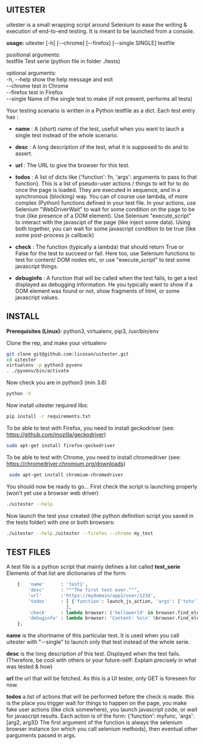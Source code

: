 ## UITESTER
uitester is a small wrapping script around Selenium to ease the writing & execution of end-to-end testing.
It is meant to be launched from a console.

**usage:** uitester [-h] [--chrome] [--firefox] [--single SINGLE] testfile

positional arguments:  
testfile         Test serie (python file in folder ./tests)  
   
optional arguments:  
-h, --help       show the help message and exit  
--chrome         test in Chrome  
--firefox        test in Firefox  
--single         Name of the single test to make (if not present, performs all tests)  
  
  
  
Your testing scenario is written in a Python testfile as a dict.
Each test entry has :
- **name** : A (short) name of the test, usefull when you want to lauch a single test instead of the whole scenario.

- **desc** : A long description of the test, what it is supposed to do and to assert.

- **url**  : The URL to give the browser for this test.

- **todos** : A list of dicts like {'function': fn, 'args': arguments to pass to that function}.
          This is a list of pseudo-user actions / things to wit for to do once the page is loaded.
          They are executed in sequence, and in a synchronous (blocking) way.
          You can of course use lambda, of more complex (Python) functions defined in your test file.
          In your actions, use Selenium "WebDriverWait" to wait for some condition on the page to be true (like presence of a DOM element).
          Use Selenium "execute_script" to interact with the javascipt of the page (like inject some data).
          Using both together, you can wait for some javascript condition to be true (like some post-process js callback)
- **check** : The function (typically a lambda) that should return True or False for the test to succeed or fail.
          Here too, use Selenium functions to test for content/ DOM nodes etc, or use "execute_script" to test some javascript things.
- **debuginfo** : A function that will be called when the test fails, to get a text displayed as debugging information.
              He you typically want to show if a DOM element was found or not, show fragments of html, or some javascript values.

## INSTALL
**Prerequisites (Linux):** python3, virtualenv, pip3, /usr/bin/env

Clone the rep, and make your virtualenv
```sh
git clone git@github.com:licosan/uitester.git
cd uitester
virtualenv -p python3 pyvenv
. ./pyvenv/bin/activate
```

Now check you are in python3 (min 3.6)
```sh
python -V
```
Now install uitester required libs:
```sh
pip install -r requirements.txt
```
To be able to test with Firefox, you need to install geckodriver (see: https://github.com/mozilla/geckodriver)
```sh
sudo apt-get install firefox-geckodriver
```
 
To be able to test with Chrome, you need to install chromedriver (see: https://chromedriver.chromium.org/downloads)
```sh 
 sudo apt-get install chromium-chromedriver
```

You should now be ready to go...
First check the script is launching properly (won't yet use a browser web driver)
```sh
./uitester --help
```

Now launch the test your created (the python definition script you saved in the tests folder) with one or both browsers:
```sh
./uitester --help./uitester --firefox --chrome my_test
```

## TEST FILES
A test file is a python script that mainly defines a list called **test_serie**
Elements of that list are dictionaries of the form:
```python
    {   'name'      : 'test1',
        'desc'      : """The first test ever.""",
        'url'       :'https://mydomain/app1/user/123X',
        'todos'     : [ {'function': launch_js_action, 'args': ['toto']},                        
                      ],
        'check'     : lambda browser: ('helloworld' in browser.find_element_by_css_selector('body').text),
        'debuginfo' : lambda browser: 'Content: %s\n' %browser.find_element_by_css_selector('body').text,
    },   
```
**name** is the shortname of this particular test. 
It is used when you call uitester with "--single" to launch only that test instead of the whole serie.

**desc** is the long description of this test. Displayed when the test fails. (Therefore, be cool with others or your future-self:
Explain precisely in what was tested & how)

**url** the url that will be fetched. As this is a UI tester, only GET is foreseen for now.

**todos** a list of actions that will be performed before the check is made. 
this is the place you trigger wait for things to happen on the page, you make fake user actions (like click somewhere), 
you launch javascript code, or wait for javascript results.
Each action is of the form: {'function': myfunc, 'args': [arg2, arg3]}
The first argument of the function is always the selenium browser instance (on which you call selenium methods), then eventual other parguments passed in args.

